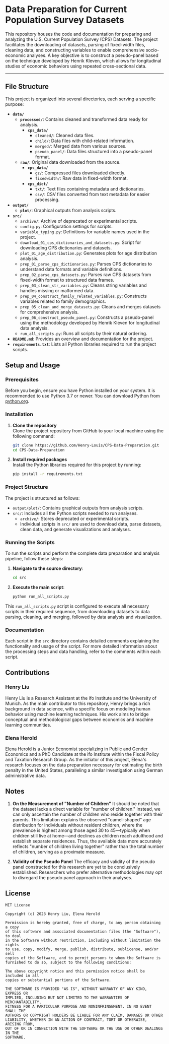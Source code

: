 # Data Preparation for Current Population Survey Datasets

This repository houses the code and documentation for preparing and analyzing the U.S. Current Population Survey (CPS) Datasets. The project facilitates the downloading of datasets, parsing of fixed-width files, cleaning data, and constructing variables to enable comprehensive socio-economic analyses. A key objective is to construct a pseudo-panel based on the technique developed by Henrik Kleven, which allows for longitudinal studies of economic behaviors using repeated cross-sectional data.

---

## File Structure
This project is organized into several directories, each serving a specific purpose:

- **`data/`**
  - **`processed/`**: Contains cleaned and transformed data ready for analysis.
    - **`cps_data/`**
      - `cleaned/`: Cleaned data files.
      - `child/`: Data files with child-related information.
      - `merged/`: Merged data from various sources.
      - `pseudo_panel/`: Data files structured into a pseudo-panel format.
  - **`raw/`**: Original data downloaded from the source.
    - **`cps_data/`**
      - `gz/`: Compressed files downloaded directly.
      - `fixedwidth/`: Raw data in fixed-width format.
    - **`cps_dict/`**
      - `txt/`: Text files containing metadata and dictionaries.
      - `csv/`: CSV files converted from text metadata for easier processing.
- **`output/`**
  - **`plot/`**: Graphical outputs from analysis scripts.
- **`src/`**
  - `archive/`: Archive of deprecated or experimental scripts.
  - `config.py`: Configuration settings for scripts.
  - `variable_typing.py`: Definitions for variable names used in the project.
  - `download_01_cps_dictionaries_and_datasets.py`: Script for downloading CPS dictionaries and datasets.
  - `plot_01_age_distribution.py`: Generates plots for age distribution analysis.
  - `prep_01_parse_cps_dictionaries.py`: Parses CPS dictionaries to understand data formats and variable definitions.
  - `prep_02_parse_cps_datasets.py`: Parses raw CPS datasets from fixed-width format to structured data frames.
  - `prep_03_clean_str_variables.py`: Cleans string variables and handles missing or malformed data.
  - `prep_04_construct_family_related_variables.py`: Constructs variables related to family demographics.
  - `prep_05_clean_and_merge_datasets.py`: Cleans and merges datasets for comprehensive analysis.
  - `prep_06_construct_pseudo_panel.py`: Constructs a pseudo-panel using the methodology developed by Henrik Kleven for longitudinal data analysis.
  - `run_all_scripts.py`: Runs all scripts by their natural ordering.
- **`README.md`**: Provides an overview and documentation for the project.
- **`requirements.txt`**: Lists all Python libraries required to run the project scripts.


## Setup and Usage

### Prerequisites
Before you begin, ensure you have Python installed on your system. It is recommended to use Python 3.7 or newer. You can download Python from [python.org](https://www.python.org/downloads/).

### Installation
1. **Clone the repository**  
   Clone the project repository from GitHub to your local machine using the following command:
   ```bash
   git clone https://github.com/Henry-Louis/CPS-Data-Preparation.git
   cd CPS-Data-Preparation
   ```

2. **Install required packages**  
   Install the Python libraries required for this project by running:
   ```bash
   pip install -r requirements.txt
   ```

### Project Structure
The project is structured as follows:
- `output/plot/`: Contains graphical outputs from analysis scripts.
- `src/`: Includes all the Python scripts needed to run analyses.
  - `archive/`: Stores deprecated or experimental scripts.
  - Individual scripts in `src/` are used to download data, parse datasets, clean data, and generate visualizations and analyses.

### Running the Scripts
To run the scripts and perform the complete data preparation and analysis pipeline, follow these steps:
1. **Navigate to the source directory**:
   ```bash
   cd src
   ```

2. **Execute the main script**:
   ```bash
   python run_all_scripts.py
   ```

This `run_all_scripts.py` script is configured to execute all necessary scripts in their required sequence, from downloading datasets to data parsing, cleaning, and merging, followed by data analysis and visualization.

### Documentation
Each script in the `src` directory contains detailed comments explaining the functionality and usage of the script. For more detailed information about the processing steps and data handling, refer to the comments within each script.


## Contributions
### Henry Liu
Henry Liu is a Research Assistant at the ifo Institute and the University of Munich. As the main contributor to this repository, Henry brings a rich background in data science, with a specific focus on modeling human behavior using machine learning techniques. His work aims to bridge conceptual and methodological gaps between economics and machine learning communities.

### Elena Herold
Elena Herold is a Junior Economist specializing in Public and Gender Economics and a PhD Candidate at the ifo Institute within the Fiscal Policy and Taxation Research Group. As the initiator of this project, Elena's research focuses on the data preparation necessary for estimating the birth penalty in the United States, paralleling a similar investigation using German administrative data.

## Notes
1. **On the Measurement of "Number of Children"**
   It should be noted that the dataset lacks a direct variable for "number of children." Instead, we can only ascertain the number of children who reside together with their parents. This limitation explains the observed "camel-shaped" age distribution for individuals without resident children, where the prevalence is highest among those aged 30 to 45—typically when children still live at home—and declines as children reach adulthood and establish separate residences. Thus, the available data more accurately reflects "number of children living together" rather than the total number of children, serving as a proximate measure.

2. **Validity of the Pseudo Panel**
   The efficacy and validity of the pseudo panel constructed for this research are yet to be conclusively established. Researchers who prefer alternative methodologies may opt to disregard the pseudo panel approach in their analyses.


## License
```
MIT License

Copyright (c) 2023 Henry Liu, Elena Herold

Permission is hereby granted, free of charge, to any person obtaining a copy
of this software and associated documentation files (the "Software"), to deal
in the Software without restriction, including without limitation the rights
to use, copy, modify, merge, publish, distribute, sublicense, and/or sell
copies of the Software, and to permit persons to whom the Software is
furnished to do so, subject to the following conditions:

The above copyright notice and this permission notice shall be included in all
copies or substantial portions of the Software.

THE SOFTWARE IS PROVIDED "AS IS", WITHOUT WARRANTY OF ANY KIND, EXPRESS OR
IMPLIED, INCLUDING BUT NOT LIMITED TO THE WARRANTIES OF MERCHANTABILITY,
FITNESS FOR A PARTICULAR PURPOSE AND NONINFRINGEMENT. IN NO EVENT SHALL THE
AUTHORS OR COPYRIGHT HOLDERS BE LIABLE FOR ANY CLAIM, DAMAGES OR OTHER
LIABILITY, WHETHER IN AN ACTION OF CONTRACT, TORT OR OTHERWISE, ARISING FROM,
OUT OF OR IN CONNECTION WITH THE SOFTWARE OR THE USE OR OTHER DEALINGS IN THE
SOFTWARE.
```
